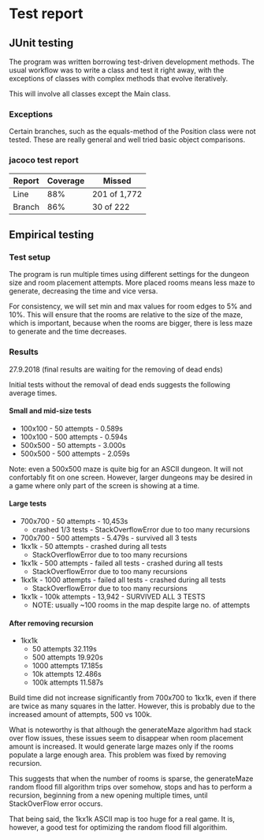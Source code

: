 # Test report

## JUnit testing

The program was written borrowing test-driven development methods. The usual workflow was to write a class and test it right away, with the exceptions of classes with complex methods that evolve iteratively.

This will involve all classes except the Main class. 

### Exceptions

Certain branches, such as the equals-method of the Position class were not tested. These are really general and well tried basic object comparisons.

### jacoco test report 

| Report          | Coverage | Missed        |
|-----------------|----------|---------------|
| Line   | 	88%     | 201 of 1,772   |
| Branch | 86%     | 	30 of 222    |

## Empirical testing

### Test setup

The program is run multiple times using different settings for the dungeon size and room placement attempts. More placed rooms means less maze to generate, decreasing the time and vice versa.

For consistency, we will set min and max values for room edges to 5% and 10%. This will ensure that the rooms are relative to the size of the maze, which is important, because when the rooms are bigger, there is less maze to generate and the time decreases.

### Results

27.9.2018
(final results are waiting for the removing of dead ends)

Initial tests without the removal of dead ends suggests the following average times.

#### Small and mid-size tests

- 100x100 - 50 attempts - 0.589s  
- 100x100 - 500 attempts - 0.594s  
- 500x500 - 50 attempts - 3.000s
- 500x500 - 500 attempts - 2.059s

Note: even a 500x500 maze is quite big for an ASCII dungeon. It will not confortably fit on one screen. However, larger dungeons may be desired in a game where only part of the screen is showing at a time.


#### Large tests

- 700x700 - 50 attempts - 10,453s 
    - crashed 1/3 tests - StackOverflowError due to too many recursions
- 700x700 - 500 attempts - 5.479s - survived all 3 tests
- 1kx1k - 50 attempts - crashed during all tests 
    - StackOverflowError due to too many recursions
- 1kx1k - 500 attempts - failed all tests - crashed during all tests 
    - StackOverflowError due to too many recursions
- 1kx1k - 1000 attempts - failed all tests - crashed during all tests 
    - StackOverflowError due to too many recursions
- 1kx1k - 100k attempts - 13,942 - SURVIVED ALL 3 TESTS
    - NOTE: usually ~100 rooms in the map despite large no. of attempts

#### After removing recursion
- 1kx1k 
    - 50 attempts 32.119s
    - 500 attempts 19.920s
    - 1000 attempts 17.185s
    - 10k attempts 12.486s
    - 100k attempts 11.587s

Build time did not increase significantly from 700x700 to 1kx1k, even if there are twice as many squares in the latter. However, this is probably due to the increased amount of attempts, 500 vs 100k.

What is noteworthy is that although the generateMaze algorithm had stack over flow issues, these issues seem to disappear when room placement amount is increased. It would generate large mazes only if the rooms populate a large enough area. This problem was fixed by removing recursion.

This suggests that when the number of rooms is sparse, the generateMaze random flood fill algorithm trips over somehow, stops and has to perform a recursion, beginning from a new opening multiple times, until StackOverFlow error occurs.

That being said, the 1kx1k ASCII map is too huge for a real game. It is, however, a good test for optimizing the random flood fill algorithim.




